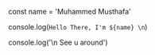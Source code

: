 const name = 'Muhammed Musthafa'

console.log(`Hello There, I'm ${name} \n`)

console.log('\n See u around')
